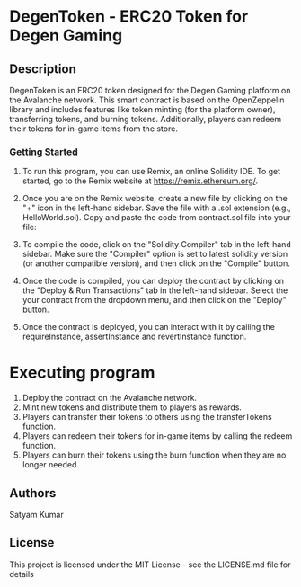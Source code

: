 # DegenToken - ERC20 Token for Degen Gaming

## Description
DegenToken is an ERC20 token designed for the Degen Gaming platform on the Avalanche network. This smart contract is based on the OpenZeppelin library and includes features like token minting (for the platform owner), transferring tokens, and burning tokens. Additionally, players can redeem their tokens for in-game items from the store.

### Getting Started
1. To run this program, you can use Remix, an online Solidity IDE. To get started, go to the Remix website at https://remix.ethereum.org/.

2. Once you are on the Remix website, create a new file by clicking on the "+" icon in the left-hand sidebar. Save the file with a .sol extension (e.g., HelloWorld.sol). Copy and paste the code from contract.sol file into your file:

3. To compile the code, click on the "Solidity Compiler" tab in the left-hand sidebar. Make sure the "Compiler" option is set to latest solidity version (or another compatible version), and then click on the "Compile" button.

4. Once the code is compiled, you can deploy the contract by clicking on the "Deploy & Run Transactions" tab in the left-hand sidebar. Select the your contract from the dropdown menu, and then click on the "Deploy" button.

5. Once the contract is deployed, you can interact with it by calling the requireInstance, assertInstance and revertInstance function.


# Executing program

1. Deploy the contract on the Avalanche network.
2. Mint new tokens and distribute them to players as rewards.
3. Players can transfer their tokens to others using the transferTokens function.
4. Players can redeem their tokens for in-game items by calling the redeem function.
5. Players can burn their tokens using the burn function when they are no longer needed.

## Authors
Satyam Kumar

## License

This project is licensed under the MIT License - see the LICENSE.md file for details
